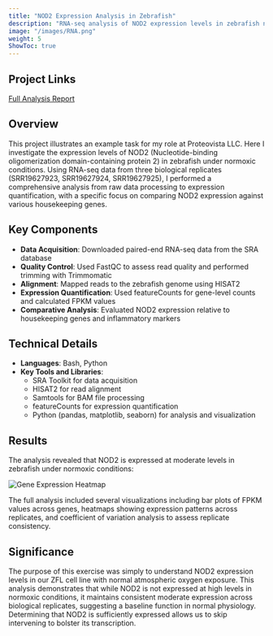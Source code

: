 ```yaml
---
title: "NOD2 Expression Analysis in Zebrafish"
description: "RNA-seq analysis of NOD2 expression levels in zebrafish normoxia replicates compared to housekeeping genes"
image: "/images/RNA.png"
weight: 5
ShowToc: true
---
```


## Project Links

<div class="project-links">
  <a href="/documents/Complete_method.html" class="project-link" target="_blank" rel="noopener noreferrer">
    <span>Full Analysis Report</span>
  </a>
</div>

## Overview

This project illustrates an example task for my role at Proteovista LLC. Here I investigate the expression levels of NOD2 (Nucleotide-binding oligomerization domain-containing protein 2) in zebrafish under normoxic conditions. Using RNA-seq data from three biological replicates (SRR19627923, SRR19627924, SRR19627925), I performed a comprehensive analysis from raw data processing to expression quantification, with a specific focus on comparing NOD2 expression against various housekeeping genes.

## Key Components

- **Data Acquisition**: Downloaded paired-end RNA-seq data from the SRA database
- **Quality Control**: Used FastQC to assess read quality and performed trimming with Trimmomatic
- **Alignment**: Mapped reads to the zebrafish genome using HISAT2
- **Expression Quantification**: Used featureCounts for gene-level counts and calculated FPKM values
- **Comparative Analysis**: Evaluated NOD2 expression relative to housekeeping genes and inflammatory markers

## Technical Details

- **Languages**: Bash, Python
- **Key Tools and Libraries**: 
  - SRA Toolkit for data acquisition
  - HISAT2 for read alignment
  - Samtools for BAM file processing
  - featureCounts for expression quantification
  - Python (pandas, matplotlib, seaborn) for analysis and visualization

## Results

The analysis revealed that NOD2 is expressed at moderate levels in zebrafish under normoxic conditions:

![Gene Expression Heatmap](/images/gene_expression_heatmap.png)

The full analysis included several visualizations including bar plots of FPKM values across genes, heatmaps showing expression patterns across replicates, and coefficient of variation analysis to assess replicate consistency.

## Significance

The purpose of this exercise was simply to understand NOD2 expression levels in our ZFL cell line with normal atmospheric oxygen exposure. This analysis demonstrates that while NOD2 is not expressed at high levels in normoxic conditions, it maintains consistent moderate expression across biological replicates, suggesting a baseline function in normal physiology. Determining that NOD2 is sufficiently expressed allows us to skip intervening to bolster its transcription.